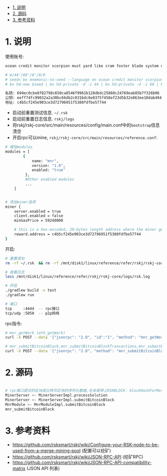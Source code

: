 
<!-- TOC -->

- [1. 说明](#1-说明)
- [2. 源码](#2-源码)
- [3. 参考资料](#3-参考资料)

<!-- /TOC -->


<a id="markdown-1-说明" name="1-说明"></a>
# 1. 说明

使用账号:
```bash
ocean credit monitor scorpion must yard like cram foster blade system devote

# m/44'/60'/0'/0/0
# seed=`bx mnemonic-to-seed --language en ocean credit monitor scorpion must yard like cram foster blade system devote`
# bx hd-new $seed | bx hd-private -d -i 44 | bx hd-private -d -i 60 | bx hd-private -d -i 0 | bx hd-private -i 0 | bx hd-private -i 0 | bx hd-to-ec

私钥: 694ec0cbe8f82798c650ca8546f9961b128dbdc25860c24769eab85b7f326b06
公钥: eeff74fc99032a2a30bc66db2c031bdc6e8375f458ef23d5b32e863ee10dab494509733cee04ffb705883a84c11d1ee48c25b615018cf40bcb491b1cebb23aa6
地址: c4b5cf245e903ce3d72796951f5380fdfbe57744
```

* 启动前重置测试信息. `~/.rsk` 
* 启动前重置日志信息. `rskj/logs`
* 将rskj/rskj-core/src/main/resources/config/main.conf中的`bootstrap`信息清空
* 开启rpc可以mine, `rskj/rskj-core/src/main/resources/reference.conf`:

```bash
# 增加modules
modules = [
        {
            name: "mnr",
            version: "1.0",
            enabled: "true"
         },
         #Other enabled modules
         ...
    ]


# 添加miner选项
miner {
    server.enabled = true
    client.enabled = false
    minGasPrice = 59240000

    # this is a hex-encoded, 20-bytes length address where the miner gets the reward
    reward.address = c4b5cf245e903ce3d72796951f5380fdfbe57744
}
```


开启:
```bash
# 重置语句
rm -rf ~/.rsk  && rm -rf /mnt/disk1/linux/reference/refer/rskj/rskj-core/logs

# 查看日志
less /mnt/disk1/linux/reference/refer/rskj/rskj-core/logs/rsk.log

# 开启
./gradlew build -x test 
./gradlew run

# 端口
tcp     :4444  -- rpc接口
tcp/udp :5050  -- p2p网络
```

rpc指令:
```bash
# mnr_getWork (eth_getWork)
curl -X POST --data '{"jsonrpc": "2.0", "id":"1", "method": "mnr_getWork", "params": [] }' -H "Content-Type:application/json"  127.0.0.1:4444

# mnr_submitBitcoinBlock,mnr_submitBitcoinBlockTransactions,mnr_submitBitcoinBlockPartialMerkle (eth_submitWork)
curl -X POST --data '{"jsonrpc": "2.0", "method": "mnr_submitBitcoinBlock", "params": ["010000309821be091716ff34ddd54dd79a5d26af10a4214229b78b6e89d490360c000000eb436828fd1883ca69c1c6876174412da9f58f4848a29d7f4d698a7d09eaed593497ee58ffff7f2021393df40101000000010000000000000000000000000000000000000000000000000000000000000000ffffffff1f021402043497ee5808f8000002000000000d2f72736b5f7374726174756d2f000000000240be4025000000001976a914e5e9208d759e89a2e1767f5baeda58f188da206a88ac00000000000000002952534b424c4f434b3a3be5d1c4427993f22f985ff8e99a2b8560b2d1205580867e4eec21123315213b00000000"], "id": 1}' -H "Content-Type:application/json" 127.0.0.1:4444

```
<a id="markdown-2-源码" name="2-源码"></a>
# 2. 源码

```bash

# rpc接口提交的区块是比特币区块的序列化数据,在末尾带上RSKBLOCK: blockHashForMergedMining
MinerServer <- MinerServerImpl.processSolution
MinerServer <- MinerServerImpl.submitBitcoinBlock
MnrModule <- MnrModuleImpl.submitBitcoinBlock
mnr_submitBitcoinBlock
``` 


<a id="markdown-3-参考资料" name="3-参考资料"></a>
# 3. 参考资料

* https://github.com/rsksmart/rskj/wiki/Configure-your-RSK-node-to-be-used-from-a-merge-mining-pool (配置可以挖矿)
* https://github.com/rsksmart/rskj/wiki/JSON-RPC-API (挖矿RPC)
* https://github.com/rsksmart/rskj/wiki/JSON-RPC-API-compatibility-matrix (JSON API 列表)
